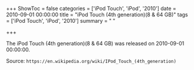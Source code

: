 +++
ShowToc = false
categories = ['iPod Touch', 'iPod', '2010']
date = 2010-09-01 00:00:00
title = "iPod Touch (4th generation)(8 & 64 GB)"
tags = ['iPod Touch', 'iPod', '2010']
summary = " "

+++

The iPod Touch (4th generation)(8 & 64 GB) was released on 2010-09-01 00:00:00.

Source: `https://en.wikipedia.org/wiki/IPod_Touch_(4th_generation)`


